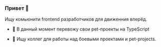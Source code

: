 ### Привет 👋

Ищу комьюнити frontend разработчиков для движенния вперёд.

-  🔭 В данный момент перевожу свои pet-проекты на TypeScript

- 👯 Ищу коллег для работы над боевыми проектами и pet-projects.




<!--
**ArtemHard/ArtemHard** is a ✨ _special_ ✨ repository because its `README.md` (this file) appears on your GitHub profile.

Here are some ideas to get you started:

- 🔭 I’m currently working on ...
- 🌱 I’m currently learning ...
- 👯 I’m looking to collaborate on ...
- 🤔 I’m looking for help with 
- 💬 Ask me about ...
- 📫 How to reach me: ...
- 😄 Pronouns: ...
- ⚡ Fun fact: ...
-->
